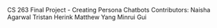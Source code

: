 CS 263 Final Project - Creating Persona Chatbots
Contributors:
Naisha Agarwal
Tristan Herink
Matthew Yang
Minrui Gui
